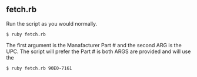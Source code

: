## fetch.rb

Run the script as you would normally. 

```
$ ruby fetch.rb
```

The first argument is the Manafacturer Part # and the second ARG is the UPC. 
The script will prefer the Part # is both ARGS are provided and will use the 

```
$ ruby fetch.rb 90E0-7161
```

